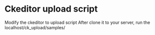 # Ckeditor upload script
Modify the ckeditor to upload script
After clone it to your server, run the localhost/ck_upload/samples/

